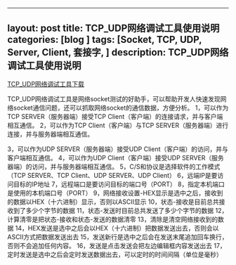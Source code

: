 
---
layout: post
title: TCP_UDP网络调试工具使用说明 
categories: [blog ]
tags: [Socket, TCP, UDP, Server, Client, 套接字, ]
description: TCP_UDP网络调试工具使用说明
---

<a href="https://sourceforge.net/projects/softroom/files/release/TCP_UDP_debug_tool/1.0.0.1/TCP_UDP_DEBUG_TOOL.exe/download">TCP_UDP网络调试工具下载</a> 


TCP_UDP网络调试工具是网络socket测试的好助手，可以帮助开发人快速发现网络socket通信问题，还可以抓取网络socket的通信数据，方便分析。
1，可以作为TCP SERVER（服务器端）接受TCP Client（客户端）的连接请求，并与客户端相互通信。
2，可以作为TCP Client（客户端）与TCP SERVER（服务器端）进行连接，并与服务器端相互通信。

3，可以作为UDP SERVER（服务器端）接受UDP Client（客户端）的访问，并与客户端相互通信。
4，可以作为UDP Client（客户端）接受UDP SERVER（服务器端）的访问，并与服务器端相互通信。
5，C/S和协议是选择软件的工作模式（TCP SERVER、TCP Client、UDP SERVER、UDP Client）
6，远端IP是要访问目标的IP地址
7，远程端口是要访问目标的端口号（PORT）
8，指定本机端口是使用的本机端口号（PORT）
9，网络接收设置-HEX显示是选中之后，接收到的数据以HEX（十六进制）显示，否则以ASCII显示
10，状态-接收是目前总共接收到了多少个字节的数据
11，状态-发送时目前总共发送了多少个字节的数据
12，计算清零是把状态-接收和状态-发送的数据清零
13，清除是清空网络接收到的数据
14，HEX发送是选中之后会以HEX（十六进制）把数据发送出去，否则会以ASCII方式把数据发送出去
15，发送新行是选中之后会在发送末尾追加回车换行，否则不会追加任何内容。
16，发送是点击发送会把左边编辑框内容发送出去
17，定时发送是选中之后会定时发送数据出去，可以定时的时间间隔（单位是毫秒）
